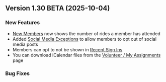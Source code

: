  ## Version 1.30 BETA (2025-10-04)

 ### New Features
 - [New Members](/Membership/newMembers) now shows the number of rides a member has attended
 - Added [Social Media Exceptions](/Membership/socialMedia) to allow members to opt out of social media posts
 - Members can opt to not be shown in [Recent Sign Ins](/Membership/recent)
 - You can download iCalendar files from the [Volunteer / My Assignments](/Volunteer/myJobs) page

 ### Bug Fixes
